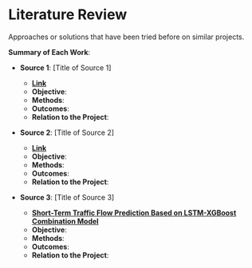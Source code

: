 # Literature Review

Approaches or solutions that have been tried before on similar projects.

**Summary of Each Work**:

- **Source 1**: [Title of Source 1]

  - **[Link]()**
  - **Objective**:
  - **Methods**:
  - **Outcomes**:
  - **Relation to the Project**:

- **Source 2**: [Title of Source 2]

  - **[Link]()**
  - **Objective**:
  - **Methods**:
  - **Outcomes**:
  - **Relation to the Project**:

- **Source 3**: [Title of Source 3]

  - **[Short-Term Traffic Flow Prediction Based on LSTM-XGBoost Combination Model](https://cdn.techscience.cn/uploads/attached/file/20200918/20200918082530_82174.pdf)**
  - **Objective**:
  - **Methods**:
  - **Outcomes**:
  - **Relation to the Project**:
